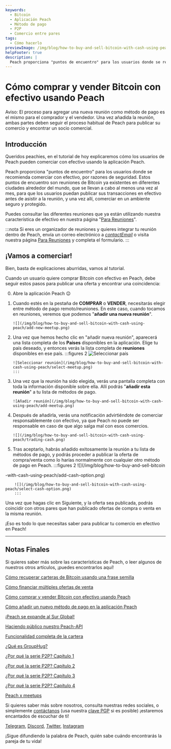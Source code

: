 ```yaml
---
keywords:
  - Bitcoin
  - Aplicación Peach
  - Método de pago
  - P2P
  - Comercio entre pares
tags:
  - Cómo hacerlo
previewImage: /img/blog/how-to-buy-and-sell-bitcoin-with-cash-using-peach/teaser.jpg
helpFooter: true
description: |
  Peach proporciona "puntos de encuentro" para los usuarios donde se recomienda comerciar con efectivo, por razones de seguridad. Estos puntos de encuentro son reuniones de Bitcoin ya existentes en diferentes ciudades alrededor del mundo, que se llevan a cabo al menos una vez al mes, para que los usuarios puedan publicar sus transacciones en efectivo antes de asistir a la reunión, y una vez allí, comerciar en un ambiente seguro y protegido.
---
```


# Cómo comprar y vender Bitcoin con efectivo usando Peach

Aviso: El proceso para agregar una nueva reunión como método de pago es el mismo para el comprador y el vendedor. Una vez añadida la reunión, ambas partes deben seguir el proceso habitual de Peach para publicar su comercio y encontrar un socio comercial.

## Introducción

Queridos peachies, en el tutorial de hoy explicaremos cómo los usuarios de Peach pueden comerciar con efectivo usando la aplicación Peach.

Peach proporciona "puntos de encuentro" para los usuarios donde se recomienda comerciar con efectivo, por razones de seguridad. Estos puntos de encuentro son reuniones de Bitcoin ya existentes en diferentes ciudades alrededor del mundo, que se llevan a cabo al menos una vez al mes, para que los usuarios puedan publicar sus transacciones en efectivo antes de asistir a la reunión, y una vez allí, comerciar en un ambiente seguro y protegido.

Puedes consultar las diferentes reuniones que ya están utilizando nuestra característica de efectivo en nuestra página "[Para Reuniones](/for-meetups/)".

:::nota
Si eres un organizador de reuniones y quieres integrar tu reunión dentro de Peach, envía un correo electrónico a [$contactEmail$](mailto:$contactEmail$) o visita nuestra página [Para Reuniones](/for-meetups/) y completa el formulario.
:::

## ¡Vamos a comerciar!

Bien, basta de explicaciones aburridas, vamos al tutorial.

Cuando un usuario quiere comprar Bitcoin con efectivo en Peach, debe seguir estos pasos para publicar una oferta y encontrar una coincidencia:

0.  Abre la aplicación Peach 😉

1.  Cuando estés en la pestaña de **COMPRAR** o **VENDER**, necesitarás elegir entre método de pago remoto/reuniones. En este caso, cuando tocamos en reuniones, veremos que podemos "**añadir una nueva reunión**".

        ![](/img/blog/how-to-buy-and-sell-bitcoin-with-cash-using-peach/add-new-meetup.png)

2.  Una vez que hemos hecho clic en "añadir nueva reunión", aparecerá una lista completa de los **Países** disponibles en la aplicación. Elige tu país deseado, y entonces verás la lista completa de **reuniones** disponibles en ese país.
    :::figures 2
    ![Seleccionar país](/img/blog/how-to-buy-and-sell-bitcoin-with-cash-using-peach/select-country.png)

        ![Seleccionar reunión](/img/blog/how-to-buy-and-sell-bitcoin-with-cash-using-peach/select-meetup.png)
        :::

3.  Una vez que la reunión ha sido elegida, verás una pantalla completa con toda la información disponible sobre ella. Allí podrás "**añadir esta reunión**" a tu lista de métodos de pago.

        ![Añadir reunión](/img/blog/how-to-buy-and-sell-bitcoin-with-cash-using-peach/add-meetup.png)

4.  Después de añadirla, verás una notificación advirtiéndote de comerciar responsablemente con efectivo, ya que Peach no puede ser responsable en caso de que algo salga mal con esos comercios.

        ![](/img/blog/how-to-buy-and-sell-bitcoin-with-cash-using-peach/trading-cash.png)

5.  Tras aceptarlo, habrás añadido exitosamente la reunión a tu lista de métodos de pago, y podrás proceder a publicar la oferta de compra/venta como lo harías normalmente con cualquier otro método de pago en Peach.
    :::figures 2
    ![](/img/blog/how-to-buy-and-sell-bitcoin

-with-cash-using-peach/add-cash-option.png)

        ![](/img/blog/how-to-buy-and-sell-bitcoin-with-cash-using-peach/select-cash-option.png)
        :::

Una vez que hagas clic en Siguiente, y la oferta sea publicada, podrás coincidir con otros pares que han publicado ofertas de compra o venta en la misma reunión.

¡Eso es todo lo que necesitas saber para publicar tu comercio en efectivo en Peach!

---

## Notas Finales

Si quieres saber más sobre las características de Peach, o leer algunos de nuestros otros artículos, ¡puedes encontrarlos aquí!

[Cómo recuperar carteras de Bitcoin usando una frase semilla](https://peachbitcoin.com/es/blog/how-to-restore-peach-wallet/)

[Cómo financiar múltiples ofertas de venta](https://peachbitcoin.com/es/blog/funding-multiple-sell-offers/)

[Cómo comprar y vender Bitcoin con efectivo usando Peach](https://peachbitcoin.com/es/blog/how-to-buy-and-sell-bitcoin-with-cash-using-peach/)

[Cómo añadir un nuevo método de pago en la aplicación Peach](https://peachbitcoin.com/es/blog/how-to-add-a-payment-method/)

[¡Peach se expande al Sur Global!](https://peachbitcoin.com/es/blog/peach-expands-to-the-global-south/)

[Haciendo público nuestro Peach-API](https://peachbitcoin.com/es/blog/making-our-peach-api-public/)

[Funcionalidad completa de la cartera](https://peachbitcoin.com/es/blog/full-wallet-functionality/)

[¿Qué es GroupHug?](https://peachbitcoin.com/es/blog/group-hug/)

[¿Por qué la serie P2P? Capítulo 1](https://peachbitcoin.com/es/blog/why-p2p-chapter-1/)

[¿Por qué la serie P2P? Capítulo 2](https://peachbitcoin.com/es/blog/why-p2p-chapter-2/)

[¿Por qué la serie P2P? Capítulo 3](https://peachbitcoin.com/es/blog/why-p2p-chapter-3-circular-economies/)

[¿Por qué la serie P2P? Capítulo 4](https://peachbitcoin.com/es/blog/why-p2p-chapter-4-chains-of-trust/)

[Peach x meetups](https://peachbitcoin.com/es/blog/peach-for-meetups/)

Si quieres saber más sobre nosotros, consulta nuestras redes sociales, o simplemente [contáctanos](mailto:hello@peachbitcoin.com) (usa nuestra [clave PGP](https://keys.openpgp.org/vks/v1/by-fingerprint/48339A19645E2E53488E0E5479E1B270FACD1BD2) si es posible) ¡estaremos encantados de escuchar de ti!

[Telegram](https://t.me/+GkOW1J-ixBBkZWRk), [Discord](https://discord.gg/ypeHz3SW54), [Twitter](https://twitter.com/peachbitcoin), [Instagram](https://instagram.com/peachbitcoin)

¡Sigue difundiendo la palabra de Peach, quién sabe cuándo encontrarás la pareja de tu vida!
